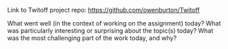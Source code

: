 Link to Twitoff project repo: https://github.com/owenburton/Twitoff

What went well (in the context of working on the assignment) today?
What was particularly interesting or surprising about the topic(s) today?
What was the most challenging part of the work today, and why?
